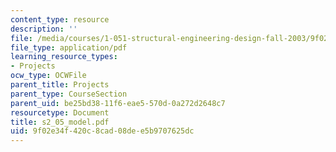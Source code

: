 ```yaml
---
content_type: resource
description: ''
file: /media/courses/1-051-structural-engineering-design-fall-2003/9f02e34f420c8cad08dee5b9707625dc_s2_05_model.pdf
file_type: application/pdf
learning_resource_types:
- Projects
ocw_type: OCWFile
parent_title: Projects
parent_type: CourseSection
parent_uid: be25bd38-11f6-eae5-570d-0a272d2648c7
resourcetype: Document
title: s2_05_model.pdf
uid: 9f02e34f-420c-8cad-08de-e5b9707625dc
---
```


